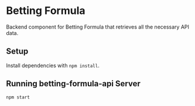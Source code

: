 # Betting Formula
Backend component for Betting Formula that retrieves all the necessary API data.

## Setup 

Install dependencies with `npm install`.

## Running betting-formula-api Server

```sh
npm start
```

